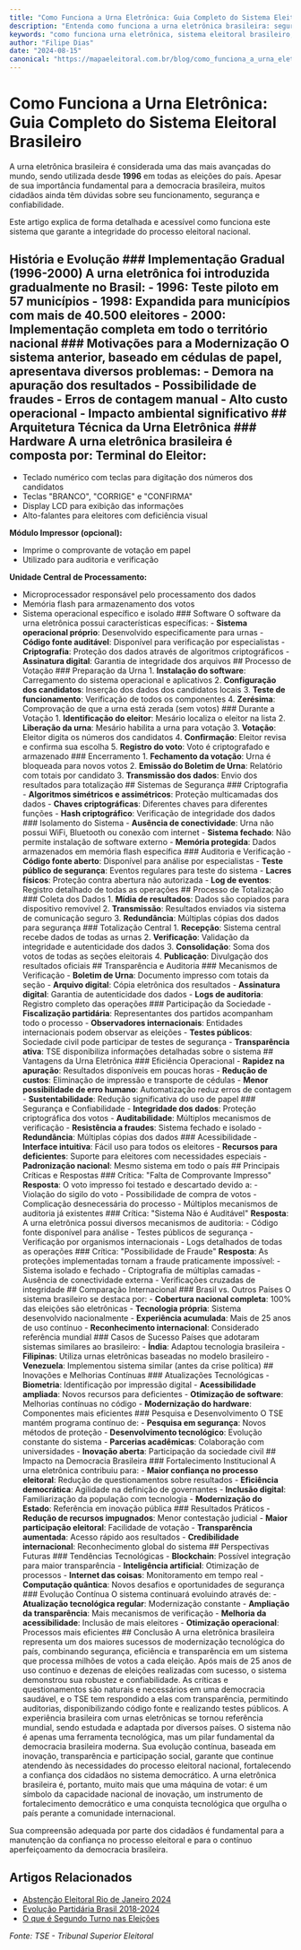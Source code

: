```yaml
---
title: "Como Funciona a Urna Eletrônica: Guia Completo do Sistema Eleitoral Brasileiro"
description: "Entenda como funciona a urna eletrônica brasileira: segurança, tecnologia, processo de votação e por que é considerada referência mundial."
keywords: "como funciona urna eletrônica, sistema eleitoral brasileiro, votação eletrônica, segurança urna eletrônica, TSE"
author: "Filipe Dias"
date: "2024-08-15"
canonical: "https://mapaeleitoral.com.br/blog/como_funciona_a_urna_eletronica/"
---
```


# Como Funciona a Urna Eletrônica: Guia Completo do Sistema Eleitoral Brasileiro

A urna eletrônica brasileira é considerada uma das mais avançadas do mundo, sendo utilizada desde **1996** em todas as eleições do país. Apesar de sua importância fundamental para a democracia brasileira, muitos cidadãos ainda têm dúvidas sobre seu funcionamento, segurança e confiabilidade.

Este artigo explica de forma detalhada e acessível como funciona este sistema que garante a integridade do processo eleitoral nacional.

## História e Evolução ### Implementação Gradual (1996-2000) A urna eletrônica foi introduzida gradualmente no Brasil: - **1996**: Teste piloto em 57 municípios - **1998**: Expandida para municípios com mais de 40.500 eleitores - **2000**: Implementação completa em todo o território nacional ### Motivações para a Modernização O sistema anterior, baseado em cédulas de papel, apresentava diversos problemas: - Demora na apuração dos resultados - Possibilidade de fraudes - Erros de contagem manual - Alto custo operacional - Impacto ambiental significativo ## Arquitetura Técnica da Urna Eletrônica ### Hardware A urna eletrônica brasileira é composta por: **Terminal do Eleitor:**
- Teclado numérico com teclas para digitação dos números dos candidatos
- Teclas "BRANCO", "CORRIGE" e "CONFIRMA"
- Display LCD para exibição das informações
- Alto-falantes para eleitores com deficiência visual

**Módulo Impressor (opcional):**
- Imprime o comprovante de votação em papel
- Utilizado para auditoria e verificação

**Unidade Central de Processamento:**
- Microprocessador responsável pelo processamento dos dados
- Memória flash para armazenamento dos votos
- Sistema operacional específico e isolado ### Software O software da urna eletrônica possui características específicas: - **Sistema operacional próprio**: Desenvolvido especificamente para urnas - **Código fonte auditável**: Disponível para verificação por especialistas - **Criptografia**: Proteção dos dados através de algoritmos criptográficos - **Assinatura digital**: Garantia de integridade dos arquivos ## Processo de Votação ### Preparação da Urna 1. **Instalação do software**: Carregamento do sistema operacional e aplicativos 2. **Configuração dos candidatos**: Inserção dos dados dos candidatos locais 3. **Teste de funcionamento**: Verificação de todos os componentes 4. **Zerésima**: Comprovação de que a urna está zerada (sem votos) ### Durante a Votação 1. **Identificação do eleitor**: Mesário localiza o eleitor na lista 2. **Liberação da urna**: Mesário habilita a urna para votação 3. **Votação**: Eleitor digita os números dos candidatos 4. **Confirmação**: Eleitor revisa e confirma sua escolha 5. **Registro do voto**: Voto é criptografado e armazenado ### Encerramento 1. **Fechamento da votação**: Urna é bloqueada para novos votos 2. **Emissão do Boletim de Urna**: Relatório com totais por candidato 3. **Transmissão dos dados**: Envio dos resultados para totalização ## Sistemas de Segurança ### Criptografia - **Algoritmos simétricos e assimétricos**: Proteção multicamadas dos dados - **Chaves criptográficas**: Diferentes chaves para diferentes funções - **Hash criptográfico**: Verificação de integridade dos dados ### Isolamento do Sistema - **Ausência de conectividade**: Urna não possui WiFi, Bluetooth ou conexão com internet - **Sistema fechado**: Não permite instalação de software externo - **Memória protegida**: Dados armazenados em memória flash específica ### Auditoria e Verificação - **Código fonte aberto**: Disponível para análise por especialistas - **Teste público de segurança**: Eventos regulares para teste do sistema - **Lacres físicos**: Proteção contra abertura não autorizada - **Log de eventos**: Registro detalhado de todas as operações ## Processo de Totalização ### Coleta dos Dados 1. **Mídia de resultados**: Dados são copiados para dispositivo removível 2. **Transmissão**: Resultados enviados via sistema de comunicação seguro 3. **Redundância**: Múltiplas cópias dos dados para segurança ### Totalização Central 1. **Recepção**: Sistema central recebe dados de todas as urnas 2. **Verificação**: Validação da integridade e autenticidade dos dados 3. **Consolidação**: Soma dos votos de todas as seções eleitorais 4. **Publicação**: Divulgação dos resultados oficiais ## Transparência e Auditoria ### Mecanismos de Verificação - **Boletim de Urna**: Documento impresso com totais da seção - **Arquivo digital**: Cópia eletrônica dos resultados - **Assinatura digital**: Garantia de autenticidade dos dados - **Logs de auditoria**: Registro completo das operações ### Participação da Sociedade - **Fiscalização partidária**: Representantes dos partidos acompanham todo o processo - **Observadores internacionais**: Entidades internacionais podem observar as eleições - **Testes públicos**: Sociedade civil pode participar de testes de segurança - **Transparência ativa**: TSE disponibiliza informações detalhadas sobre o sistema ## Vantagens da Urna Eletrônica ### Eficiência Operacional - **Rapidez na apuração**: Resultados disponíveis em poucas horas - **Redução de custos**: Eliminação de impressão e transporte de cédulas - **Menor possibilidade de erro humano**: Automatização reduz erros de contagem - **Sustentabilidade**: Redução significativa do uso de papel ### Segurança e Confiabilidade - **Integridade dos dados**: Proteção criptográfica dos votos - **Auditabilidade**: Múltiplos mecanismos de verificação - **Resistência a fraudes**: Sistema fechado e isolado - **Redundância**: Múltiplas cópias dos dados ### Acessibilidade - **Interface intuitiva**: Fácil uso para todos os eleitores - **Recursos para deficientes**: Suporte para eleitores com necessidades especiais - **Padronização nacional**: Mesmo sistema em todo o país ## Principais Críticas e Respostas ### Crítica: "Falta de Comprovante Impresso" **Resposta**: O voto impresso foi testado e descartado devido a: - Violação do sigilo do voto - Possibilidade de compra de votos - Complicação desnecessária do processo - Múltiplos mecanismos de auditoria já existentes ### Crítica: "Sistema Não é Auditável" **Resposta**: A urna eletrônica possui diversos mecanismos de auditoria: - Código fonte disponível para análise - Testes públicos de segurança - Verificação por organismos internacionais - Logs detalhados de todas as operações ### Crítica: "Possibilidade de Fraude" **Resposta**: As proteções implementadas tornam a fraude praticamente impossível: - Sistema isolado e fechado - Criptografia de múltiplas camadas - Ausência de conectividade externa - Verificações cruzadas de integridade ## Comparação Internacional ### Brasil vs. Outros Países O sistema brasileiro se destaca por: - **Cobertura nacional completa**: 100% das eleições são eletrônicas - **Tecnologia própria**: Sistema desenvolvido nacionalmente - **Experiência acumulada**: Mais de 25 anos de uso contínuo - **Reconhecimento internacional**: Considerado referência mundial ### Casos de Sucesso Países que adotaram sistemas similares ao brasileiro: - **Índia**: Adaptou tecnologia brasileira - **Filipinas**: Utiliza urnas eletrônicas baseadas no modelo brasileiro - **Venezuela**: Implementou sistema similar (antes da crise política) ## Inovações e Melhorias Contínuas ### Atualizações Tecnológicas - **Biometria**: Identificação por impressão digital - **Acessibilidade ampliada**: Novos recursos para deficientes - **Otimização de software**: Melhorias contínuas no código - **Modernização do hardware**: Componentes mais eficientes ### Pesquisa e Desenvolvimento O TSE mantém programa contínuo de: - **Pesquisa em segurança**: Novos métodos de proteção - **Desenvolvimento tecnológico**: Evolução constante do sistema - **Parcerias acadêmicas**: Colaboração com universidades - **Inovação aberta**: Participação da sociedade civil ## Impacto na Democracia Brasileira ### Fortalecimento Institucional A urna eletrônica contribuiu para: - **Maior confiança no processo eleitoral**: Redução de questionamentos sobre resultados - **Eficiência democrática**: Agilidade na definição de governantes - **Inclusão digital**: Familiarização da população com tecnologia - **Modernização do Estado**: Referência em inovação pública ### Resultados Práticos - **Redução de recursos impugnados**: Menor contestação judicial - **Maior participação eleitoral**: Facilidade de votação - **Transparência aumentada**: Acesso rápido aos resultados - **Credibilidade internacional**: Reconhecimento global do sistema ## Perspectivas Futuras ### Tendências Tecnológicas - **Blockchain**: Possível integração para maior transparência - **Inteligência artificial**: Otimização de processos - **Internet das coisas**: Monitoramento em tempo real - **Computação quântica**: Novos desafios e oportunidades de segurança ### Evolução Contínua O sistema continuará evoluindo através de: - **Atualização tecnológica regular**: Modernização constante - **Ampliação da transparência**: Mais mecanismos de verificação - **Melhoria da acessibilidade**: Inclusão de mais eleitores - **Otimização operacional**: Processos mais eficientes ## Conclusão A urna eletrônica brasileira representa um dos maiores sucessos de modernização tecnológica do país, combinando segurança, eficiência e transparência em um sistema que processa milhões de votos a cada eleição. Após mais de 25 anos de uso contínuo e dezenas de eleições realizadas com sucesso, o sistema demonstrou sua robustez e confiabilidade. As críticas e questionamentos são naturais e necessários em uma democracia saudável, e o TSE tem respondido a elas com transparência, permitindo auditorias, disponibilizando código fonte e realizando testes públicos. A experiência brasileira com urnas eletrônicas se tornou referência mundial, sendo estudada e adaptada por diversos países. O sistema não é apenas uma ferramenta tecnológica, mas um pilar fundamental da democracia brasileira moderna. Sua evolução contínua, baseada em inovação, transparência e participação social, garante que continue atendendo às necessidades do processo eleitoral nacional, fortalecendo a confiança dos cidadãos no sistema democrático. A urna eletrônica brasileira é, portanto, muito mais que uma máquina de votar: é um símbolo da capacidade nacional de inovação, um instrumento de fortalecimento democrático e uma conquista tecnológica que orgulha o país perante a comunidade internacional.

Sua compreensão adequada por parte dos cidadãos é fundamental para a manutenção da confiança no processo eleitoral e para o contínuo aperfeiçoamento da democracia brasileira.

## Artigos Relacionados
- [Abstenção Eleitoral Rio de Janeiro 2024](/blog/abstencao_rio2024/)
- [Evolução Partidária Brasil 2018-2024](/blog/evolucao_partidaria_brasil/)
- [O que é Segundo Turno nas Eleições](/blog/segundo_turno_eleicoes/)

*Fonte: TSE - Tribunal Superior Eleitoral*
